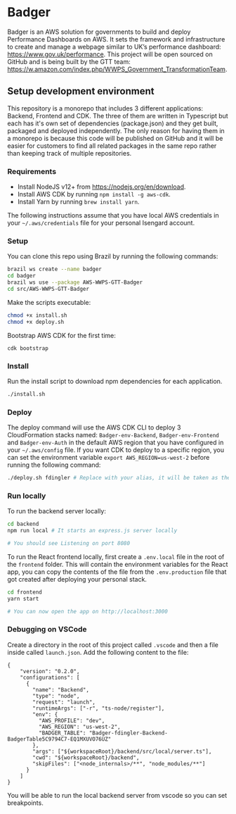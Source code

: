 # Badger

Badger is an AWS solution for governments to build and deploy Performance Dashboards on AWS. It sets the framework and infrastructure to create and manage a webpage similar to UK’s performance dashboard: https://www.gov.uk/performance. This project will be open sourced on GitHub and is being built by the GTT team: https://w.amazon.com/index.php/WWPS_Government_TransformationTeam.

## Setup development environment

This repository is a monorepo that includes 3 different applications: Backend, Frontend and CDK. The three of them are written in Typescript but each has it's own set of dependencies (package.json) and they get built, packaged and deployed independently. The only reason for having them in a monorepo is because this code will be published on GitHub and it will be easier for customers to find all related packages in the same repo rather than keeping track of multiple repositories. 

### Requirements

- Install NodeJS v12+ from https://nodejs.org/en/download.  
- Install AWS CDK by running `npm install -g aws-cdk`.  
- Install Yarn by running `brew install yarn`.  

The following instructions assume that you have local AWS credentials in your `~/.aws/credentials` file for your personal Isengard account.

### Setup

You can clone this repo using Brazil by running the following commands: 

```bash
brazil ws create --name badger
cd badger
brazil ws use --package AWS-WWPS-GTT-Badger
cd src/AWS-WWPS-GTT-Badger
```

Make the scripts executable: 

```bash
chmod +x install.sh
chmod +x deploy.sh
```

Bootstrap AWS CDK for the first time:

```
cdk bootstrap
```

### Install

Run the install script to download npm dependencies for each application.

```bash
./install.sh
```

### Deploy

The deploy command will use the AWS CDK CLI to deploy 3 CloudFormation stacks named: `Badger-env-Backend`, `Badger-env-Frontend` and `Badger-env-Auth` in the default AWS region that you have configured in your `~/.aws/config` file. If you want CDK to deploy to a specific region, you can set the environment variable `export AWS_REGION=us-west-2` before running the following command:

```bash
./deploy.sh fdingler # Replace with your alias, it will be taken as the environment name
```

### Run locally

To run the backend server locally: 

```bash
cd backend
npm run local # It starts an express.js server locally

# You should see Listening on port 8080
```

To run the React frontend locally, first create a `.env.local` file in the root of the `frontend` folder. This will contain the environment variables for the React app, you can copy the contents of the file from the `.env.production` file that got created after deploying your personal stack.

```bash
cd frontend
yarn start

# You can now open the app on http://localhost:3000
```

### Debugging on VSCode

Create a directory in the root of this project called `.vscode` and then a file inside called `launch.json`. Add the following content to the file: 

```
{
    "version": "0.2.0",
    "configurations": [
      {
        "name": "Backend",
        "type": "node",
        "request": "launch",
        "runtimeArgs": ["-r", "ts-node/register"],
        "env": {
          "AWS_PROFILE": "dev",
          "AWS_REGION": "us-west-2",
          "BADGER_TABLE": "Badger-fdingler-Backend-BadgerTable5C9794C7-EQ1MXUVO76UZ"
        },
        "args": ["${workspaceRoot}/backend/src/local/server.ts"],
        "cwd": "${workspaceRoot}/backend",
        "skipFiles": ["<node_internals>/**", "node_modules/**"]
      }
    ]
}
```

You will be able to run the local backend server from vscode so you can set breakpoints.